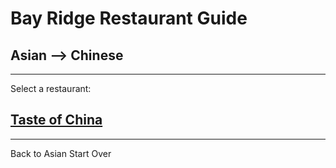 # Bay Ridge Restaurant Guide
## Asian --> Chinese
---
Select a restaurant:
## [Taste of China](http://www.brooklyntasteofchina.com/)
---
Back to Asian
Start Over